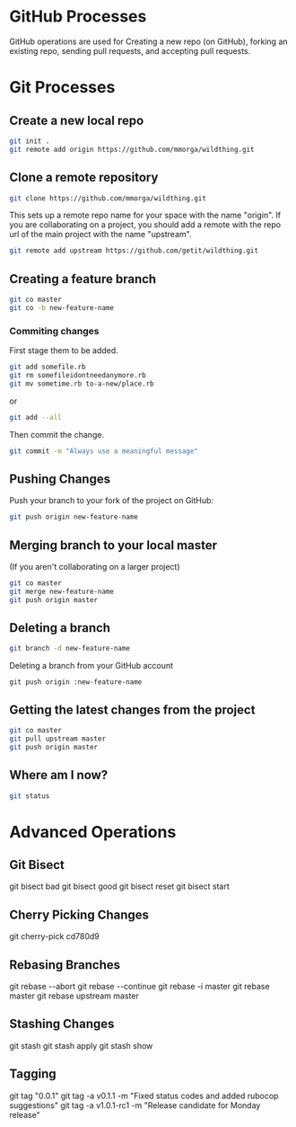 # GitHub Processes

GitHub operations are used for Creating a new repo (on GitHub), forking an existing repo, sending pull requests, and accepting pull requests.

# Git Processes

## Create a new local repo

```sh
git init .
git remote add origin https://github.com/mmorga/wildthing.git
```

## Clone a remote repository

```sh
git clone https://github.com/mmorga/wildthing.git
```

This sets up a remote repo name for your space with the name "origin". If you are collaborating on a project, you should add a remote with the repo url of the main project with the name "upstream".

```sh
git remote add upstream https://github.com/getit/wildthing.git
```

## Creating a feature branch

```sh
git co master
git co -b new-feature-name
```

### Commiting changes

First stage them to be added.

```sh
git add somefile.rb
git rm somefileidontneedanymore.rb
git mv sometime.rb to-a-new/place.rb
```

or

```sh
git add --all
```

Then commit the change.

```sh
git commit -m "Always use a meaningful message"
```

## Pushing Changes

Push your branch to your fork of the project on GitHub:

```sh
git push origin new-feature-name
```

## Merging branch to your local master

(If you aren't collaborating on a larger project)

```sh
git co master
git merge new-feature-name
git push origin master
```

## Deleting a branch

```sh
git branch -d new-feature-name
```

Deleting a branch from your GitHub account

```
git push origin :new-feature-name
```

## Getting the latest changes from the project

```sh
git co master
git pull upstream master
git push origin master
```

## Where am I now?

```sh
git status
```

# Advanced Operations

## Git Bisect

git bisect bad
git bisect good
git bisect reset
git bisect start

## Cherry Picking Changes

git cherry-pick cd780d9

## Rebasing Branches

git rebase --abort
git rebase --continue
git rebase -i master
git rebase master
git rebase upstream master

## Stashing Changes

git stash
git stash apply
git stash show

## Tagging

git tag "0.0.1"
git tag -a v0.1.1 -m "Fixed status codes and added rubocop suggestions"
git tag -a v1.0.1-rc1 -m "Release candidate for Monday release"
